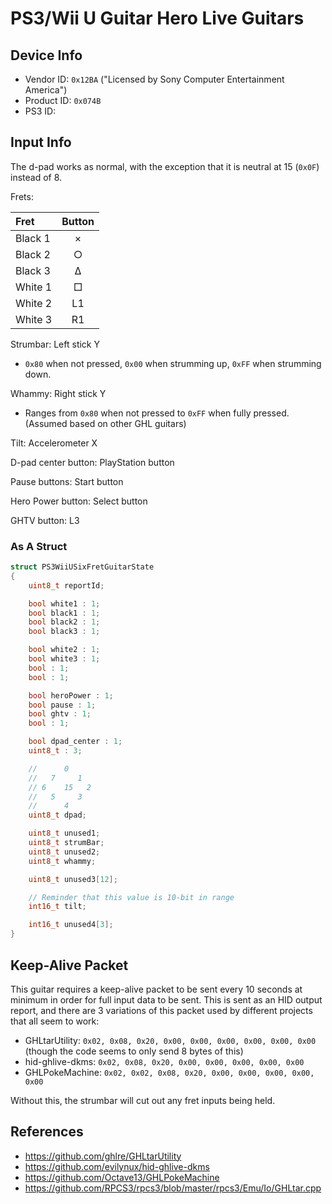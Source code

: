 # PS3/Wii U Guitar Hero Live Guitars

## Device Info

- Vendor ID: `0x12BA` ("Licensed by Sony Computer Entertainment America")
- Product ID: `0x074B`
- PS3 ID: 

## Input Info

The d-pad works as normal, with the exception that it is neutral at 15 (`0x0F`) instead of 8.

Frets:

| Fret    | Button |
| :---    | :---:  |
| Black 1 | ×      |
| Black 2 | ○      |
| Black 3 | Δ      |
| White 1 | □      |
| White 2 | L1     |
| White 3 | R1     |

Strumbar: Left stick Y

- `0x80` when not pressed, `0x00` when strumming up, `0xFF` when strumming down.

Whammy: Right stick Y

- Ranges from `0x80` when not pressed to `0xFF` when fully pressed. (Assumed based on other GHL guitars)

Tilt: Accelerometer X

D-pad center button: PlayStation button

Pause buttons: Start button

Hero Power button: Select button

GHTV button: L3

### As A Struct

```cpp
struct PS3WiiUSixFretGuitarState
{
    uint8_t reportId;

    bool white1 : 1;
    bool black1 : 1;
    bool black2 : 1;
    bool black3 : 1;

    bool white2 : 1;
    bool white3 : 1;
    bool : 1;
    bool : 1;

    bool heroPower : 1;
    bool pause : 1;
    bool ghtv : 1;
    bool : 1;

    bool dpad_center : 1;
    uint8_t : 3;

    //      0
    //   7     1
    // 6    15   2
    //   5     3
    //      4
    uint8_t dpad;

    uint8_t unused1;
    uint8_t strumBar;
    uint8_t unused2;
    uint8_t whammy;

    uint8_t unused3[12];

    // Reminder that this value is 10-bit in range
    int16_t tilt;

    int16_t unused4[3];
}
```

## Keep-Alive Packet

This guitar requires a keep-alive packet to be sent every 10 seconds at minimum in order for full input data to be sent. This is sent as an HID output report, and there are 3 variations of this packet used by different projects that all seem to work:

- GHLtarUtility: `0x02, 0x08, 0x20, 0x00, 0x00, 0x00, 0x00, 0x00, 0x00` (though the code seems to only send 8 bytes of this)
- hid-ghlive-dkms: `0x02, 0x08, 0x20, 0x00, 0x00, 0x00, 0x00, 0x00`
- GHLPokeMachine: `0x02, 0x02, 0x08, 0x20, 0x00, 0x00, 0x00, 0x00, 0x00`

Without this, the strumbar will cut out any fret inputs being held.

## References

- https://github.com/ghlre/GHLtarUtility
- https://github.com/evilynux/hid-ghlive-dkms
- https://github.com/Octave13/GHLPokeMachine
- https://github.com/RPCS3/rpcs3/blob/master/rpcs3/Emu/Io/GHLtar.cpp
